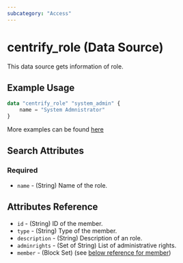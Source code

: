 ```yaml
---
subcategory: "Access"
---
```


# centrify_role (Data Source)

This data source gets information of role.

## Example Usage

```terraform
data "centrify_role" "system_admin" {
    name = "System Admnistrator"
}
```

More examples can be found [here](https://github.com/marcozj/terraform-provider-centrify/tree/main/examples/centrify_role)

## Search Attributes

### Required

- `name` - (String) Name of the role.

## Attributes Reference

- `id` - (String) ID of the member.
- `type` - (String) Type of the member.
- `description` - (String) Description of an role.
- `adminrights` - (Set of String) List of administrative rights.
- `member` - (Block Set) (see [below reference for member](#reference-for-member))
